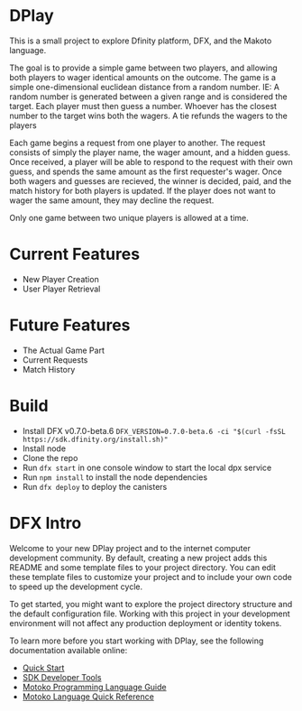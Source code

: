 # DPlay
This is a small project to explore Dfinity platform, DFX, and the Makoto language.

The goal is to provide a simple game between two players, and allowing both players to wager identical amounts on the outcome. The game is a simple one-dimensional euclidean distance from a random number. IE: A random number is generated between a given range and is considered the target. Each player must then guess a number. Whoever has the closest number to the target wins both the wagers. A tie refunds the wagers to the players

Each game begins a request from one player to another. The request consists of simply the player name, the wager amount, and a hidden guess. Once received, a player will be able to respond to the request with their own guess, and spends the same amount as the first requester's wager. Once both wagers and guesses are recieved, the winner is decided, paid, and the match history for both players is updated. If the player does not want to wager the same amount, they may decline the request.

Only one game between two unique players is allowed at a time.

# Current Features
- New Player Creation
- User Player Retrieval

# Future Features
- The Actual Game Part
- Current Requests
- Match History

# Build
- Install DFX v0.7.0-beta.6 `DFX_VERSION=0.7.0-beta.6 -ci "$(curl -fsSL https://sdk.dfinity.org/install.sh)"`
- Install node
- Clone the repo
- Run `dfx start` in one console window to start the local dpx service
- Run `npm install` to install the node dependencies
- Run `dfx deploy` to deploy the canisters

# DFX Intro
Welcome to your new DPlay project and to the internet computer development community. By default, creating a new project adds this README and some template files to your project directory. You can edit these template files to customize your project and to include your own code to speed up the development cycle.

To get started, you might want to explore the project directory structure and the default configuration file. Working with this project in your development environment will not affect any production deployment or identity tokens.

To learn more before you start working with DPlay, see the following documentation available online:

- [Quick Start](https://sdk.dfinity.org/docs/quickstart/quickstart-intro.html)
- [SDK Developer Tools](https://sdk.dfinity.org/docs/developers-guide/sdk-guide.html)
- [Motoko Programming Language Guide](https://sdk.dfinity.org/docs/language-guide/motoko.html)
- [Motoko Language Quick Reference](https://sdk.dfinity.org/docs/language-guide/language-manual.html)